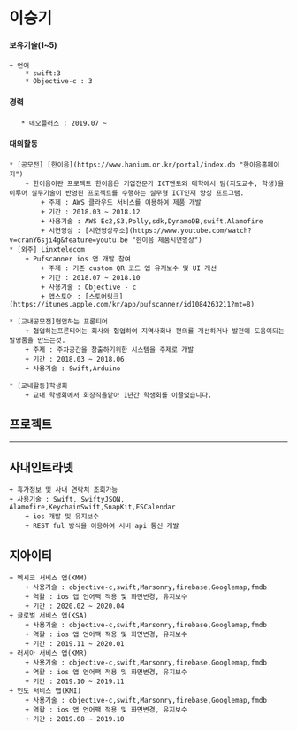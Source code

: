 이승기
=====
 #### 보유기술(1~5)


 >
	+ 언어	
		* swift:3
		* Objective-c : 3	


  #### 경력
       * 네오플러스 : 2019.07 ~ 	 


 #### 대외활동
>
	* [공모전] [한이음](https://www.hanium.or.kr/portal/index.do "한이음홈페이지")			
		+ 한이음이란 프로젝트 한이음은 기업전문가 ICT멘토와 대학에서 팀(지도교수, 학생)을 이루어 실무기술이 반영된 프로젝트를 수행하는 실무형 ICT인재 양성 프로그램.   
			+ 주제 : AWS 클라우드 서비스를 이용하여 제품 개발
			+ 기간 : 2018.03 ~ 2018.12
			+ 사용기술 : AWS Ec2,S3,Polly,sdk,DynamoDB,swift,Alamofire
			+ 시연영상 : [시연영상주소](https://www.youtube.com/watch?v=cranY6sji4g&feature=youtu.be "한이음 제품시연영상")
	* [외주] Linxtelecom
		+ Pufscanner ios 앱 개발 참여
			+ 주제 : 기존 custom QR 코드 앱 유지보수 및 UI 개선
			+ 기간 : 2018.07 ~ 2018.10
			+ 사용기술 : Objective - c
			+ 앱스토어 : [스토어링크](https://itunes.apple.com/kr/app/pufscanner/id1084263211?mt=8)
>
	* [교내공모전]협업하는 프론티어
		+ 협업하는프론티어는 회사와 협업하여 지역사회내 편의를 개선하거나 발전에 도움이되는 발명품을 만드는것.   
		+ 주제 : 주차공간을 창출하기위한 시스템을 주제로 개발
		+ 기간 : 2018.03 ~ 2018.06
		+ 사용기술 : Swift,Arduino
>
	* [교내활동]학생회
		+ 교내 학생회에서 회장직을맡아 1년간 학생회를 이끌었습니다.
>

프로젝트
-------

***
## 사내인트라넷
>
	+ 휴가정보 및 사내 연락처 조회가능
	+ 사용기술 : Swift, SwiftyJSON, Alamofire,KeychainSwift,SnapKit,FSCalendar
		+ ios 개발 및 유지보수
		+ REST ful 방식을 이용하여 서버 api 통신 개발


## 지아이티
>
	+ 멕시코 서비스 앱(KMM)
		+ 사용기술 : objective-c,swift,Marsonry,firebase,Googlemap,fmdb
		+ 역활 : ios 앱 언어팩 적용 및 화면변경, 유지보수
		+ 기간 : 2020.02 ~ 2020.04
	+ 글로벌 서비스 앱(KSA)
		+ 사용기술 : objective-c,swift,Marsonry,firebase,Googlemap,fmdb
		+ 역활 : ios 앱 언어팩 적용 및 화면변경, 유지보수
		+ 기간 : 2019.11 ~ 2020.01
	+ 러시아 서비스 앱(KMR)
		+ 사용기술 : objective-c,swift,Marsonry,firebase,Googlemap,fmdb
		+ 역활 : ios 앱 언어팩 적용 및 화면변경, 유지보수
		+ 기간 : 2019.10 ~ 2019.11
	+ 인도 서비스 앱(KMI)
		+ 사용기술 : objective-c,swift,Marsonry,firebase,Googlemap,fmdb
		+ 역활 : ios 앱 언어팩 적용 및 화면변경, 유지보수
		+ 기간 : 2019.08 ~ 2019.10

